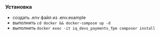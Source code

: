 ### Установка

- создать .env файл из .env.example
- выполнить ```cd docker && docker-compose up -d```
- выполнить ```docker exec -it iq_devs_payments_fpm composer install```
